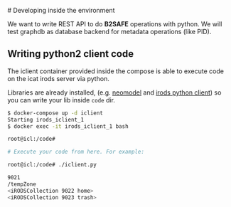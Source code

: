 
# Developing inside the environment

We want to write REST API to do **B2SAFE** operations with python.
We will test graphdb as database backend for metadata operations (like PID).

## Writing python2 client code

The iclient container provided inside the compose is able to execute code
on the icat irods server via python.

Libraries are already installed,
(e.g. [neomodel](http://neomodel.readthedocs.org/en/latest/) and [irods python client](https://github.com/irods/python-irodsclient))
so you can write your lib inside `code` dir.

```bash
$ docker-compose up -d iclient
Starting irods_iclient_1
$ docker exec -it irods_iclient_1 bash

root@icl:/code#

# Execute your code from here. For example:

root@icl:/code# ./iclient.py

9021
/tempZone
<iRODSCollection 9022 home>
<iRODSCollection 9023 trash>
```